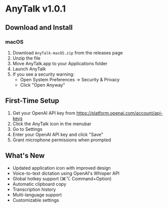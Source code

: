 # AnyTalk v1.0.1

## Download and Install

### macOS
1. Download `AnyTalk-macOS.zip` from the releases page
2. Unzip the file
3. Move AnyTalk.app to your Applications folder
4. Launch AnyTalk
5. If you see a security warning:
   - Open System Preferences → Security & Privacy
   - Click "Open Anyway"

## First-Time Setup
1. Get your OpenAI API key from https://platform.openai.com/account/api-keys
2. Click the AnyTalk icon in the menubar
3. Go to Settings
4. Enter your OpenAI API key and click "Save"
5. Grant microphone permissions when prompted

## What's New
- Updated application icon with improved design
- Voice-to-text dictation using OpenAI's Whisper API
- Global hotkey support (⌘⌥ Command+Option)
- Automatic clipboard copy
- Transcription history
- Multi-language support
- Customizable settings
